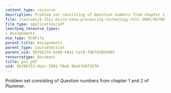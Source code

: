 ```yaml
---
content_type: resource
description: Problem set consisting of Question numbers from chapter 1 and 2 of Plummer.
file: /courses/6-152j-micro-nano-processing-technology-fall-2005/9b70bf51de2c5901f6eb96e676075570_ps1.pdf
file_type: application/pdf
learning_resource_types:
- Assignments
ocw_type: OCWFile
parent_title: Assignments
parent_type: CourseSection
parent_uid: 99fb61fe-b389-69a1-5a10-f0b7d3669d65
resourcetype: Document
title: ps1.pdf
uid: 9b70bf51-de2c-5901-f6eb-96e676075570
---
```

Problem set consisting of Question numbers from chapter 1 and 2 of Plummer.

